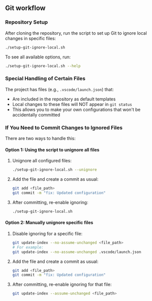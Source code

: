 ## Git workflow

### Repository Setup

After cloning the repository, run the script to set up Git to ignore local changes in specific files:

```bash
./setup-git-ignore-local.sh
```

To see all available options, run:
```bash
./setup-git-ignore-local.sh --help
```

### Special Handling of Certain Files

The project has files (e.g., `.vscode/launch.json`) that:
- Are included in the repository as default templates
- Local changes to these files will NOT appear in `git status`
- This allows you to make your own configurations that won't be accidentally committed

### If You Need to Commit Changes to Ignored Files

There are two ways to handle this:

#### Option 1: Using the script to unignore all files

1. Unignore all configured files:
   ```bash
   ./setup-git-ignore-local.sh --unignore
   ```

2. Add the file and create a commit as usual:
   ```bash
   git add <file_path>
   git commit -m "fix: Updated configuration"
   ```

3. After committing, re-enable ignoring:
   ```bash
   ./setup-git-ignore-local.sh
   ```

#### Option 2: Manually unignore specific files

1. Disable ignoring for a specific file:
   ```bash
   git update-index --no-assume-unchanged <file_path>
   # For example:
   git update-index --no-assume-unchanged .vscode/launch.json
   ```

2. Add the file and create a commit as usual:
   ```bash
   git add <file_path>
   git commit -m "fix: Updated configuration"
   ```

3. After committing, re-enable ignoring for that file:
   ```bash
   git update-index --assume-unchanged <file_path>
   ```
